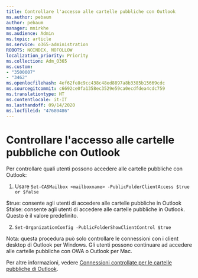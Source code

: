 ```yaml
---
title: Controllare l'accesso alle cartelle pubbliche con Outlook
ms.author: pebaum
author: pebaum
manager: mnirkhe
ms.audience: Admin
ms.topic: article
ms.service: o365-administration
ROBOTS: NOINDEX, NOFOLLOW
localization_priority: Priority
ms.collection: Adm_O365
ms.custom:
- "3500007"
- "3462"
ms.openlocfilehash: 4ef62fe8c9cc438c48ed8897a8b3385b15669cdc
ms.sourcegitcommit: c6692ce0fa1358ec3529e59ca0ecdfdea4cdc759
ms.translationtype: HT
ms.contentlocale: it-IT
ms.lasthandoff: 09/14/2020
ms.locfileid: "47680486"
---
```

# <a name="control-access-to-public-folders-using-outlook"></a>Controllare l'accesso alle cartelle pubbliche con Outlook

Per controllare quali utenti possono accedere alle cartelle pubbliche con Outlook:

1. Usare `Set-CASMailbox <mailboxname> -PublicFolderClientAccess $true or $false`

$true: consente agli utenti di accedere alle cartelle pubbliche in Outlook  
$false: consente agli utenti di accedere alle cartelle pubbliche in Outlook.  Questo è il valore predefinito.  

2. `Set-OrganizationConfig -PublicFolderShowClientControl $true`

Nota: questa procedura può solo controllare le connessioni con i client desktop di Outlook per Windows. Gli utenti possono continuare ad accedere alle cartelle pubbliche con OWA o Outlook per Mac.

Per altre informazioni, vedere [Connessioni controllate per le cartelle pubbliche di Outlook](https://aka.ms/controlpf).
